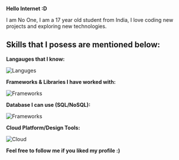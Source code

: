 **Hello Internet :D**

I am No One, I am a 17 year old student from India, I love coding new projects and exploring new technologies.

Skills that I posess are mentioned below:
-----
**Langauges that I know:**

![Languges](https://skillicons.dev/icons?i=java,python,javascript,typescript,html,css,cs,dart&theme=light&perline=5)

**Frameworks & Libraries I have worked with:**

![Frameworks](https://skillicons.dev/icons?i=nodejs,tensorflow,discord,electron,express,flutter,materialui,nextjs,tauri,angular,react,styledcomponents,sequelize,tensorflow,redux,twitter&theme=light&perline=5)

**Database I can use (SQL/NoSQL):**

![Frameworks](https://skillicons.dev/icons?i=firebase,mongodb,mysql,postgres,sqlite,supabase,redis&theme=light&perline=5)

**Cloud Platform/Design Tools:**

![Cloud](https://skillicons.dev/icons?i=aws,postman,cloudflare,github,figma,xd&theme=light&perline=5)

**Feel free to follow me if you liked my profile :)**
